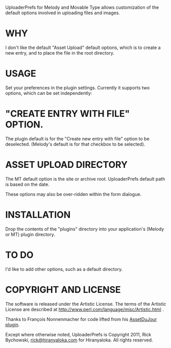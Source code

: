 UploaderPrefs for Melody and Movable Type allows customization of the default options involved in uploading files and images.

# WHY

I don't like the default "Asset Upload" default options, which is to create a new entry, and to place the file in the root directory.

# USAGE

Set your preferences in the plugin settings.  Currently it supports two options, which can be set independently:

# "CREATE ENTRY WITH FILE" OPTION.
The plugin default is for the "Create new entry with file" option to be deselected. (Melody's default is for that checkbox to be selected).

# ASSET UPLOAD DIRECTORY
The MT default option is the site or archive root. UploaderPrefs default path is based on the date.

These options may also be over-ridden within the form dialogue.

# INSTALLATION
Drop the contents of the "plugins" directory into your application's (Melody or MT) plugin directory.

# TO DO
I'd like to add other options, such as a default directory.

# COPYRIGHT AND LICENSE

The software is released under the Artistic License. The terms of the Artistic License are described at http://www.perl.com/language/misc/Artistic.html .

Thanks to François Nonnenmacher for code lifted from his [AssetDuJour plugin](http://ubiquitic.com/software/assetdujour-movable-type-plugin.html).

Except where otherwise noted, UploaderPrefs is Copyright 2011, Rick Bychowski, rick@hiranyaloka.com for Hiranyaloka. All rights reserved.
